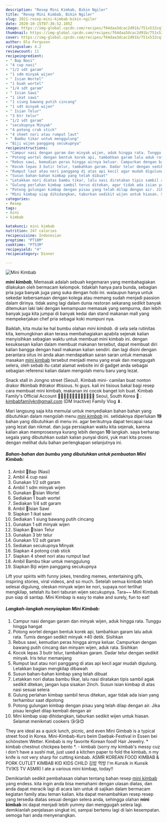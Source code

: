 ```yaml
---
description: "Resep Mini Kimbab, Bikin Ngiler"
title: "Resep Mini Kimbab, Bikin Ngiler"
slug: 2021-resep-mini-kimbab-bikin-ngiler
date: 2020-10-15T07:36:52.105Z
image: https://img-global.cpcdn.com/recipes/f64daa3dcac2d91b/751x532cq70/mini-kimbab-foto-resep-utama.jpg
thumbnail: https://img-global.cpcdn.com/recipes/f64daa3dcac2d91b/751x532cq70/mini-kimbab-foto-resep-utama.jpg
cover: https://img-global.cpcdn.com/recipes/f64daa3dcac2d91b/751x532cq70/mini-kimbab-foto-resep-utama.jpg
author: Ola Ferguson
ratingvalue: 4.2
reviewcount: 11
recipeingredient:
- " Bap Nasi"
- "4 cup nasi"
- "1/2 sdt garam"
- "1 sdm minyak wijen"
- " Isian Wortel"
- "1 buah wortel"
- "1/4 sdt garam"
- " Isian Sawi"
- "1 ikat sawi"
- "1 siung bawang putih cincang"
- "1 sdt minyak wijen"
- " Isian Telur"
- "3 btr telur"
- "1/2 sdt garam"
- "secukupnya Minyak"
- "4 potong crab stick"
- "4 sheet nori atau rumput laut"
- " Bambu tikar untuk menggulung"
- "Biji wijen panggang secukupnya"
recipeinstructions:
- "Campur nasi dengan garam dan minyak wijen, aduk hingga rata. Tunggu hingga hangat"
- "Potong wortel dengan bentuk korek api, tambahkan garam lalu aduk rata. Tumis dengan sedikit minyak ±40 detik. Sisihkan"
- "Rebus sawi, kemudian peras hingga airnya keluar. Campurkan dengan bawang putih cincang dan minyam wijen, aduk rata. Sisihkan"
- "Kocok lepas 3 butir telur, tambahkan garam. Dadar telur dengan sedikit minyak. Iris telur memanjang"
- "Rumput laut atau nori panggang di atas api kecil agar mudah digulung. Letakkan bagian mengkilap dibawah"
- "Susun bahan-bahan kimbap yang telah dibuat"
- "Letakkan nori diatas bambu tikar, lalu nasi diratakan tipis sambil agak sedikit ditekan, jangan lupa sisakan 2inch. Susun isian kimbap di atas nasi sesuai selera"
- "Gulung perlahan kimbap sambil terus ditekan, agar tidak ada isian yang terhambur saat dipotong"
- "Potong gulungan kimbap dengan pisau yang telah dilap dengan air. Jika pisau lengket dilap kembali dengan air"
- "Mini kimbap siap dihidangkan, taburkan sedikit wijen untuk hiasan. Selamat menikmati cookers 😘😘😊"
categories:
- Resep
tags:
- mini
- kimbab

katakunci: mini kimbab 
nutrition: 247 calories
recipecuisine: Indonesian
preptime: "PT18M"
cooktime: "PT53M"
recipeyield: "4"
recipecategory: Dinner

---
```



![Mini Kimbab](https://img-global.cpcdn.com/recipes/f64daa3dcac2d91b/751x532cq70/mini-kimbab-foto-resep-utama.jpg)

<b><i>mini kimbab</i></b>, Memasak adalah sebuah kegemaran yang membahagiakan dilakukan oleh bermacam kelompok. tidaklah hanya para bunda, sebagian pria juga banyak juga yang suka dengan hobi ini. walaupun hanya untuk sekedar kebersamaan dengan kolega atau memang sudah menjadi passion dalam dirinya. tidak asing lagi dalam dunia restoran sekarang sedikit banyak ditemukan laki laki dengan kemampuan memasak yang sempurna, dan lebih banyak juga kita jumpai di banyak kedai dan stand makanan mall yang mempekerjakan chef pria sebagai koki mumpuni nya.

Baiklah, kita mulai ke hal bumbu olahan <i>mini kimbab</i>. di sela sela rutinitas kita, kemungkinan akan terasa membahagiakan apabila sejenak kalian menyisihkan sebagian waktu untuk membuat mini kimbab ini. dengan kesuksesan kalian dalam membuat makanan tersebut, dapat membuat diri kalian bangga dengan hasil makanan kalian sendiri. dan lagi disini dengan perantara situs ini anda akan mendapatkan saran saran untuk memasak masakan <u>mini kimbab</u> tersebut menjadi menu yang enak dan menggugah selera, oleh sebab itu catat alamat website ini di gadget anda sebagai sebagian referensi kalian dalam mengolah menu baru yang lezat.

Snack stall in Jongno street (Seoul). Kimbab mini- camilan buat nonton drakor #kimbab #drakor #tisious. hi guys. kali ini tisious bakal bagi resep cara membuat mini kimbab, makanan ini cocok banget loh buat. Kimbab Family&#39;s Official Account 🧔👩‍🦰👧🏻🧒🏻👦🏻🇰🇷🇲🇨 Seoul, South Korea 📧 : kimbabfamilykr@gmail.com (DM Inactive) Family Vlog ⬇.


Mari langsung saja kita memulai untuk menyediakan bahan bahan yang dibutuhkan dalam mengolah menu <u><i>mini kimbab</i></u> ini. setidaknya diperlukan <b>19</b> bahan yang dibutuhkan di menu ini. agar berikutnya dapat tercapai rasa yang lezat dan nikmat. dan juga persiapkan waktu kita sejenak, karena kalian akan memprosesnya kurang lebih dengan <b>10</b> langkah. saya berharap segala yang dibutuhkan sudah kalian punyai disini, yuk mari kita proses dengan melihat dulu bahan perlengkapan selanjutnya ini.

<!--inarticleads1-->

##### Bahan-bahan dan bumbu yang dibutuhkan untuk pembuatan Mini Kimbab:

1. Ambil  🔅Bap (Nasi)
1. Ambil 4 cup nasi
1. Gunakan 1/2 sdt garam
1. Ambil 1 sdm minyak wijen
1. Gunakan  🔅Isian Wortel
1. Sediakan 1 buah wortel
1. Sediakan 1/4 sdt garam
1. Ambil  🔅Isian Sawi
1. Siapkan 1 ikat sawi
1. Sediakan 1 siung bawang putih cincang
1. Gunakan 1 sdt minyak wijen
1. Siapkan  🔅Isian Telur
1. Gunakan 3 btr telur
1. Gunakan 1/2 sdt garam
1. Sediakan secukupnya Minyak
1. Siapkan 4 potong crab stick
1. Siapkan 4 sheet nori atau rumput laut
1. Ambil  Bambu tikar untuk menggulung
1. Siapkan Biji wijen panggang secukupnya


Lift your spirits with funny jokes, trending memes, entertaining gifs, inspiring stories, viral videos, and so much. Setelah semua kimbab telah selesai digulung, oleskan minyak wijen ke nori, supaya nori terlihat mengkilap, setelah itu beri taburan wijen secukupnya. Tara~~ Mini Kimbab pun siap di santap. Mini Kimbap is easy to make and surely, fun to eat! 

<!--inarticleads2-->

##### Langkah-langkah menyiapkan Mini Kimbab:

1. Campur nasi dengan garam dan minyak wijen, aduk hingga rata. Tunggu hingga hangat
1. Potong wortel dengan bentuk korek api, tambahkan garam lalu aduk rata. Tumis dengan sedikit minyak ±40 detik. Sisihkan
1. Rebus sawi, kemudian peras hingga airnya keluar. Campurkan dengan bawang putih cincang dan minyam wijen, aduk rata. Sisihkan
1. Kocok lepas 3 butir telur, tambahkan garam. Dadar telur dengan sedikit minyak. Iris telur memanjang
1. Rumput laut atau nori panggang di atas api kecil agar mudah digulung. Letakkan bagian mengkilap dibawah
1. Susun bahan-bahan kimbap yang telah dibuat
1. Letakkan nori diatas bambu tikar, lalu nasi diratakan tipis sambil agak sedikit ditekan, jangan lupa sisakan 2inch. Susun isian kimbap di atas nasi sesuai selera
1. Gulung perlahan kimbap sambil terus ditekan, agar tidak ada isian yang terhambur saat dipotong
1. Potong gulungan kimbap dengan pisau yang telah dilap dengan air. Jika pisau lengket dilap kembali dengan air
1. Mini kimbap siap dihidangkan, taburkan sedikit wijen untuk hiasan. Selamat menikmati cookers 😘😘😊


They are ideal as a quick lunch, picnic, and even Mini Gimbab is a typical street food in Korea. Mini-Kimbab-Kurs beim Daebak-Festival in Essen bei schönstem Wetter. Kimbab is my favorite Korean food! Hair Jewelry. * kimbab chestnut chickpea bento *. - kimbab (sorry my kimbab&#39;s messy cuz i don&#39;t have a sushi mat, just used a kitchen paper to fold the kimbab, n my knife is not very sharp for cutting kimbab. ASMR KOREAN FOOD KIMBAB &amp; PORK CUTLET KIMBAB KID KIDS CHILD 김밥 먹방 I&#39;m Kunsik in Kunsik TV(KS TV ASMR) I ate a various mini kimbap, today!! 

Demikianlah sedikit pembahasan olahan tentang bahan resep <u>mini kimbab</u> yang endess. kita ingin anda bisa memahami dengan ulasan diatas, dan anda dapat meracik lagi di acara lain untuk di sajikan dalam bermacam kegiatan family atau teman kalian. kita dapat menambahkan resep resep yang tersedia diatas sesuai dengan selera anda, sehingga olahan <b>mini kimbab</b> ini dapat menjadi lebih yummy dan menggugah selera lagi. demikianlah penjelasan singkat ini, sampai bertemu lagi di lain kesempatan. semoga hari anda menyenangkan.
